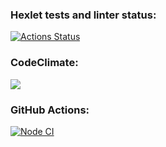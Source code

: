 ### Hexlet tests and linter status:
[![Actions Status](https://github.com/chebok/fullstack-javascript-project-lvl3/workflows/hexlet-check/badge.svg)](https://github.com/chebok/fullstack-javascript-project-lvl3/actions)
### CodeClimate:
<a href="https://codeclimate.com/github/chebok/fullstack-javascript-project-lvl3/maintainability"><img src="https://api.codeclimate.com/v1/badges/c5b5bd89daf25d5809db/maintainability" /></a>
### GitHub Actions:
[![Node CI](https://github.com/chebok/fullstack-javascript-project-lvl3/actions/workflows/test+lint.yml/badge.svg)](https://github.com/chebok/fullstack-javascript-project-lvl3/actions/workflows/test+lint.yml)